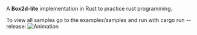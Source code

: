 A **Box2d-lite** implementation in Rust to practice rust programming.

To view all samples go to the examples/samples and run with cargo run --release:
![Animation](https://github.com/user-attachments/assets/dbc1c58b-6959-4b4d-b484-a7588b93b1b1)
